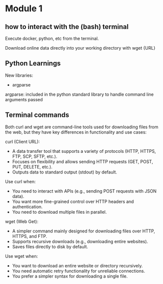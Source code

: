 # Module 1 


## how to interact with the (bash) terminal 

Execute docker, python, etc from the terminal. 

Download online data directly into your working directory with 
<bash>wget {URL}</bash>

## Python Learnings

New libraries:
- argparse


argparse:
included in the python standard library to handle command line arguments passed 

## Terminal commands

Both curl and wget are command-line tools used for downloading files from the web, but they have key differences in functionality and use cases:

curl (Client URL):
- A data transfer tool that supports a variety of protocols (HTTP, HTTPS, FTP, SCP, SFTP, etc.).
- Focuses on flexibility and allows sending HTTP requests (GET, POST, PUT, DELETE, etc.).
- Outputs data to standard output (stdout) by default.

Use curl when:
- You need to interact with APIs (e.g., sending POST requests with JSON data).
- You want more fine-grained control over HTTP headers and authentication.
- You need to download multiple files in parallel.

wget (Web Get):
- A simpler command mainly designed for downloading files over HTTP, HTTPS, and FTP.
- Supports recursive downloads (e.g., downloading entire websites).
- Saves files directly to disk by default.

Use wget when:
- You want to download an entire website or directory recursively.
- You need automatic retry functionality for unreliable connections.
- You prefer a simpler syntax for downloading a single file.